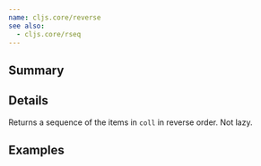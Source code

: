 ```yaml
---
name: cljs.core/reverse
see also:
  - cljs.core/rseq
---
```


## Summary

## Details

Returns a sequence of the items in `coll` in reverse order. Not lazy.

## Examples
